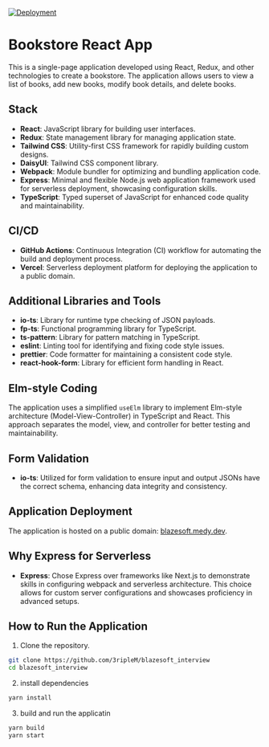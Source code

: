 [![Deployment](https://github.com/3ripleM/blazesoft_interview/actions/workflows/main.yml/badge.svg?branch=master)](https://github.com/3ripleM/blazesoft_interview/actions/workflows/main.yml)

# Bookstore React App

This is a single-page application developed using React, Redux, and other technologies to create a bookstore. The application allows users to view a list of books, add new books, modify book details, and delete books.

## Stack

- **React**: JavaScript library for building user interfaces.
- **Redux**: State management library for managing application state.
- **Tailwind CSS**: Utility-first CSS framework for rapidly building custom designs.
- **DaisyUI**: Tailwind CSS component library.
- **Webpack**: Module bundler for optimizing and bundling application code.
- **Express**: Minimal and flexible Node.js web application framework used for serverless deployment, showcasing configuration skills.
- **TypeScript**: Typed superset of JavaScript for enhanced code quality and maintainability.

## CI/CD

- **GitHub Actions**: Continuous Integration (CI) workflow for automating the build and deployment process.
- **Vercel**: Serverless deployment platform for deploying the application to a public domain.

## Additional Libraries and Tools

- **io-ts**: Library for runtime type checking of JSON payloads.
- **fp-ts**: Functional programming library for TypeScript.
- **ts-pattern**: Library for pattern matching in TypeScript.
- **eslint**: Linting tool for identifying and fixing code style issues.
- **prettier**: Code formatter for maintaining a consistent code style.
- **react-hook-form**: Library for efficient form handling in React.

## Elm-style Coding

The application uses a simplified `useElm` library to implement Elm-style architecture (Model-View-Controller) in TypeScript and React. This approach separates the model, view, and controller for better testing and maintainability.

## Form Validation

- **io-ts**: Utilized for form validation to ensure input and output JSONs have the correct schema, enhancing data integrity and consistency.

## Application Deployment

The application is hosted on a public domain: [blazesoft.medy.dev](https://blazesoft.medy.dev).

## Why Express for Serverless

- **Express**: Chose Express over frameworks like Next.js to demonstrate skills in configuring webpack and serverless architecture. This choice allows for custom server configurations and showcases proficiency in advanced setups.

## How to Run the Application

1. Clone the repository.

```bash
git clone https://github.com/3ripleM/blazesoft_interview
cd blazesoft_interview
```

2. install dependencies

```bash
yarn install
```

3. build and run the applicatin

```bash
yarn build
yarn start
```
